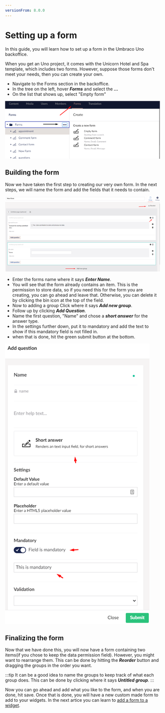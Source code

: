 ```yaml
---
versionFrom: 8.0.0
---
```


# Setting up a form

In this guide, you will learn how to set up a form in the Umbraco Uno backoffice. 

When you get an Uno project, it comes with the Unicorn Hotel and Spa template, which includes two forms. However, suppose those forms don't meet your needs, then you can create your own.

* Navigate to the Forms section in the backoffice.
* In the tree on the left, hover ***Forms*** and select the ***...***
* On the list that shows up, select "Empty form"

![This image shows the forms section and where to press for a new form](images/Forms-backoffice.png)

## Building the form

Now we have taken the first step to creating our very own form. In the next steps, we will name the form and add the fields that it needs to contain.

![An image showing the main view of the new form](images/Back-form.png)

* Enter the forms name where it says ***Enter Name***.
* You will see that the form already contains an item. This is the permission to store data, so if you need this for the form you are creating, you can go ahead and leave that. Otherwise, you can delete it by clicking the bin icon at the top of the field.
* Now to adding a group Click where it says ***Add new group***.
* Follow up by clicking ***Add Question***.
* Name the first question, "Name" and chose a ***short answer*** for the answer type.
* In the settings further down, put it to mandatory and add the text to show if this mandatory field is not filled in.
* when that is done, hit the green submit button at the bottom.

![This image shows Settings of the fields in the form](images/Settings-form.png)

## Finalizing the form

Now that we have done this, you will now have a form containing two items(if you chose to keep the data permission field). However, you might want to rearrange them. This can be done by hitting the ***Reorder*** button and dragging the groups in the order you want.

:::tip
It can be a good idea to name the groups to keep track of what each group does. This can be done by clicking where it says ***Untitled group***.
:::

Now you can go ahead and add what you like to the form, and when you are done, hit save. Once that is done, you will have a new custom made form to add to your widgets.
In the next artice you can learn to [add a form to a widget](../Adding-a-form-to-a-widget). 
